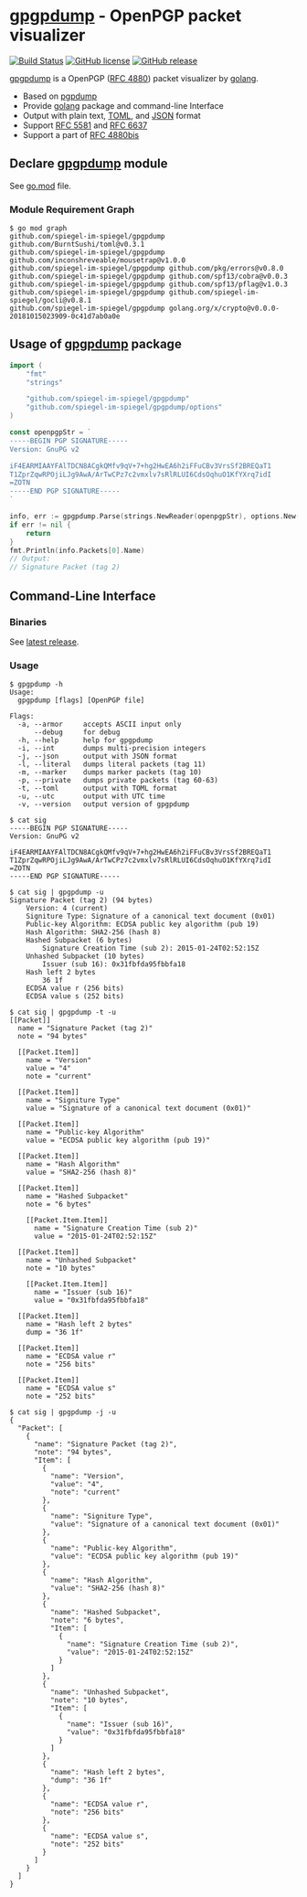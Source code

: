 # [gpgpdump] - OpenPGP packet visualizer

[![Build Status](https://travis-ci.org/spiegel-im-spiegel/gpgpdump.svg?branch=master)](https://travis-ci.org/spiegel-im-spiegel/gpgpdump)
[![GitHub license](https://img.shields.io/badge/license-Apache%202-blue.svg)](https://raw.githubusercontent.com/spiegel-im-spiegel/gpgpdump/master/LICENSE)
[![GitHub release](http://img.shields.io/github/release/spiegel-im-spiegel/gpgpdump.svg)](https://github.com/spiegel-im-spiegel/gpgpdump/releases/latest)

[gpgpdump] is a OpenPGP ([RFC 4880]) packet visualizer by [golang](https://golang.org/).

- Based on [pgpdump](https://github.com/kazu-yamamoto/pgpdump)
- Provide [golang](https://golang.org/) package and command-line Interface
- Output with plain text, [TOML](https://github.com/toml-lang/toml), and [JSON](https://tools.ietf.org/html/rfc7159) format
- Support [RFC 5581] and [RFC 6637]
- Support a part of [RFC 4880bis]

## Declare [gpgpdump] module

See [go.mod](https://github.com/spiegel-im-spiegel/gpgpdump/blob/master/go.mod) file. 

### Module Requirement Graph

```
$ go mod graph
github.com/spiegel-im-spiegel/gpgpdump github.com/BurntSushi/toml@v0.3.1
github.com/spiegel-im-spiegel/gpgpdump github.com/inconshreveable/mousetrap@v1.0.0
github.com/spiegel-im-spiegel/gpgpdump github.com/pkg/errors@v0.8.0
github.com/spiegel-im-spiegel/gpgpdump github.com/spf13/cobra@v0.0.3
github.com/spiegel-im-spiegel/gpgpdump github.com/spf13/pflag@v1.0.3
github.com/spiegel-im-spiegel/gpgpdump github.com/spiegel-im-spiegel/gocli@v0.8.1
github.com/spiegel-im-spiegel/gpgpdump golang.org/x/crypto@v0.0.0-20181015023909-0c41d7ab0a0e
```

## Usage of [gpgpdump] package

```go
import (
	"fmt"
	"strings"

	"github.com/spiegel-im-spiegel/gpgpdump"
	"github.com/spiegel-im-spiegel/gpgpdump/options"
)

const openpgpStr = `
-----BEGIN PGP SIGNATURE-----
Version: GnuPG v2

iF4EARMIAAYFAlTDCN8ACgkQMfv9qV+7+hg2HwEA6h2iFFuCBv3VrsSf2BREQaT1
T1ZprZqwRPOjiLJg9AwA/ArTwCPz7c2vmxlv7sRlRLUI6CdsOqhuO1KfYXrq7idI
=ZOTN
-----END PGP SIGNATURE-----
`

info, err := gpgpdump.Parse(strings.NewReader(openpgpStr), options.New())
if err != nil {
	return
}
fmt.Println(info.Packets[0].Name)
// Output:
// Signature Packet (tag 2)
```

## Command-Line Interface

### Binaries

See [latest release](https://github.com/spiegel-im-spiegel/gpgpdump/releases/latest).

### Usage

```
$ gpgpdump -h
Usage:
  gpgpdump [flags] [OpenPGP file]

Flags:
  -a, --armor     accepts ASCII input only
      --debug     for debug
  -h, --help      help for gpgpdump
  -i, --int       dumps multi-precision integers
  -j, --json      output with JSON format
  -l, --literal   dumps literal packets (tag 11)
  -m, --marker    dumps marker packets (tag 10)
  -p, --private   dumps private packets (tag 60-63)
  -t, --toml      output with TOML format
  -u, --utc       output with UTC time
  -v, --version   output version of gpgpdump

$ cat sig
-----BEGIN PGP SIGNATURE-----
Version: GnuPG v2

iF4EARMIAAYFAlTDCN8ACgkQMfv9qV+7+hg2HwEA6h2iFFuCBv3VrsSf2BREQaT1
T1ZprZqwRPOjiLJg9AwA/ArTwCPz7c2vmxlv7sRlRLUI6CdsOqhuO1KfYXrq7idI
=ZOTN
-----END PGP SIGNATURE-----

$ cat sig | gpgpdump -u
Signature Packet (tag 2) (94 bytes)
    Version: 4 (current)
    Signiture Type: Signature of a canonical text document (0x01)
    Public-key Algorithm: ECDSA public key algorithm (pub 19)
    Hash Algorithm: SHA2-256 (hash 8)
    Hashed Subpacket (6 bytes)
        Signature Creation Time (sub 2): 2015-01-24T02:52:15Z
    Unhashed Subpacket (10 bytes)
        Issuer (sub 16): 0x31fbfda95fbbfa18
    Hash left 2 bytes
        36 1f
    ECDSA value r (256 bits)
    ECDSA value s (252 bits)

$ cat sig | gpgpdump -t -u
[[Packet]]
  name = "Signature Packet (tag 2)"
  note = "94 bytes"

  [[Packet.Item]]
    name = "Version"
    value = "4"
    note = "current"

  [[Packet.Item]]
    name = "Signiture Type"
    value = "Signature of a canonical text document (0x01)"

  [[Packet.Item]]
    name = "Public-key Algorithm"
    value = "ECDSA public key algorithm (pub 19)"

  [[Packet.Item]]
    name = "Hash Algorithm"
    value = "SHA2-256 (hash 8)"

  [[Packet.Item]]
    name = "Hashed Subpacket"
    note = "6 bytes"

    [[Packet.Item.Item]]
      name = "Signature Creation Time (sub 2)"
      value = "2015-01-24T02:52:15Z"

  [[Packet.Item]]
    name = "Unhashed Subpacket"
    note = "10 bytes"

    [[Packet.Item.Item]]
      name = "Issuer (sub 16)"
      value = "0x31fbfda95fbbfa18"

  [[Packet.Item]]
    name = "Hash left 2 bytes"
    dump = "36 1f"

  [[Packet.Item]]
    name = "ECDSA value r"
    note = "256 bits"

  [[Packet.Item]]
    name = "ECDSA value s"
    note = "252 bits"

$ cat sig | gpgpdump -j -u
{
  "Packet": [
    {
      "name": "Signature Packet (tag 2)",
      "note": "94 bytes",
      "Item": [
        {
          "name": "Version",
          "value": "4",
          "note": "current"
        },
        {
          "name": "Signiture Type",
          "value": "Signature of a canonical text document (0x01)"
        },
        {
          "name": "Public-key Algorithm",
          "value": "ECDSA public key algorithm (pub 19)"
        },
        {
          "name": "Hash Algorithm",
          "value": "SHA2-256 (hash 8)"
        },
        {
          "name": "Hashed Subpacket",
          "note": "6 bytes",
          "Item": [
            {
              "name": "Signature Creation Time (sub 2)",
              "value": "2015-01-24T02:52:15Z"
            }
          ]
        },
        {
          "name": "Unhashed Subpacket",
          "note": "10 bytes",
          "Item": [
            {
              "name": "Issuer (sub 16)",
              "value": "0x31fbfda95fbbfa18"
            }
          ]
        },
        {
          "name": "Hash left 2 bytes",
          "dump": "36 1f"
        },
        {
          "name": "ECDSA value r",
          "note": "256 bits"
        },
        {
          "name": "ECDSA value s",
          "note": "252 bits"
        }
      ]
    }
  ]
}
```

[gpgpdump]: https://github.com/spiegel-im-spiegel/gpgpdump "spiegel-im-spiegel/gpgpdump: gpgpdump - OpenPGP packet visualizer"
[RFC 4880]: https://tools.ietf.org/html/rfc4880
[RFC 4880bis]: https://datatracker.ietf.org/doc/draft-ietf-openpgp-rfc4880bis/
[RFC 5581]: http://tools.ietf.org/html/rfc5581
[RFC 6637]: http://tools.ietf.org/html/rfc6637
[dep]: https://github.com/golang/dep "golang/dep: Go dependency management tool"
